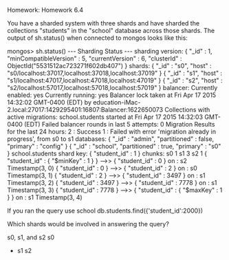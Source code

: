 Homework: Homework 6.4

You have a sharded system with three shards and have sharded the collections "students" in the "school" database across those shards. The output of sh.status() when connected to mongos looks like this:

mongos> sh.status()
--- Sharding Status --- 
  sharding version: {
	"_id" : 1,
	"minCompatibleVersion" : 5,
	"currentVersion" : 6,
	"clusterId" : ObjectId("5531512ac723271f602db407")
}
  shards:
	{  "_id" : "s0",  "host" : "s0/localhost:37017,localhost:37018,localhost:37019" }
	{  "_id" : "s1",  "host" : "s1/localhost:47017,localhost:47018,localhost:47019" }
	{  "_id" : "s2",  "host" : "s2/localhost:57017,localhost:57018,localhost:57019" }
  balancer:
	Currently enabled:  yes
	Currently running:  yes
		Balancer lock taken at Fri Apr 17 2015 14:32:02 GMT-0400 (EDT) by education-iMac-2.local:27017:1429295401:16807:Balancer:1622650073
	Collections with active migrations: 
		school.students started at Fri Apr 17 2015 14:32:03 GMT-0400 (EDT)
	Failed balancer rounds in last 5 attempts:  0
	Migration Results for the last 24 hours: 
		2 : Success
		1 : Failed with error 'migration already in progress', from s0 to s1
  databases:
	{  "_id" : "admin",  "partitioned" : false,  "primary" : "config" }
	{  "_id" : "school",  "partitioned" : true,  "primary" : "s0" }
		school.students
			shard key: { "student_id" : 1 }
			chunks:
				s0	1
				s1	3
				s2	1
			{ "student_id" : { "$minKey" : 1 } } -->> { "student_id" : 0 } on : s2 Timestamp(3, 0) 
			{ "student_id" : 0 } -->> { "student_id" : 2 } on : s0 Timestamp(3, 1) 
			{ "student_id" : 2 } -->> { "student_id" : 3497 } on : s1 Timestamp(3, 2) 
			{ "student_id" : 3497 } -->> { "student_id" : 7778 } on : s1 Timestamp(3, 3) 
			{ "student_id" : 7778 } -->> { "student_id" : { "$maxKey" : 1 } } on : s1 Timestamp(3, 4) 


If you ran the query
use school
db.students.find({'student_id':2000})

Which shards would be involved in answering the query?

  s0, s1, and s2
  s0
* s1
  s2

